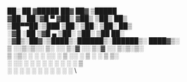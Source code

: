  ██░ ██ ▓█████  ██▓     ██▓     ▒█████  \
▓██░ ██▒▓█   ▀ ▓██▒    ▓██▒    ▒██▒  ██▒\
▒██▀▀██░▒███   ▒██░    ▒██░    ▒██░  ██▒\
░▓█ ░██ ▒▓█  ▄ ▒██░    ▒██░    ▒██   ██░\
░▓█▒░██▓░▒████▒░██████▒░██████▒░ ████▓▒░\
 ▒ ░░▒░▒░░ ▒░ ░░ ▒░▓  ░░ ▒░▓  ░░ ▒░▒░▒░ \
 ▒ ░▒░ ░ ░ ░  ░░ ░ ▒  ░░ ░ ▒  ░  ░ ▒ ▒░ \
 ░  ░░ ░   ░     ░ ░     ░ ░   ░ ░ ░ ▒  \
 ░  ░  ░   ░  ░    ░  ░    ░  ░    ░ ░  \
                                        
